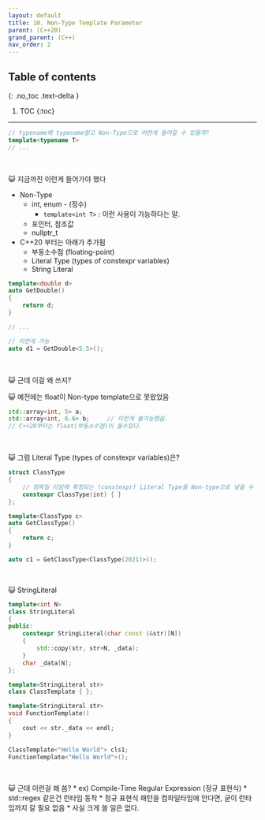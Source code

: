 ```yaml
---
layout: default
title: 10. Non-Type Template Parameter
parent: (C++20)
grand_parent: (C++)
nav_order: 2
---
```


## Table of contents
{: .no_toc .text-delta }

1. TOC
{:toc}

---

```cpp
// typename에 typename말고 Non-Type으로 어떤게 들어갈 수 있을까?
template<typename T>
// ...
```

<br>

😺 지금까진 이런게 들어가야 했다

* Non-Type
    - int, enum - (정수)
        - `template<int T>` : 이런 사용이 가능하다는 말.
    - 포인터, 참조값
    - nullptr_t
* C++20 부터는 아래가 추가됨
    - 부동소수점 (floating-point)
    - Literal Type (types of constexpr variables)
    - String Literal

```cpp
template<double d>
auto GetDouble()
{
    return d;
}

// ...

// 이런게 가능
auto d1 = GetDouble<5.5>();
```

<br>

😺 근데 이걸 왜 쓰지?

😺 예전에는 float이 Non-type template으로 못왔었음

```cpp
std::array<int, 5> a;
std::array<int, 6.6> b;     // 이런게 불가능했음.
// C++20부터는 float(부동소수점)이 올수있다.
```

<br>

😺 그럼 Literal Type (types of constexpr variables)은?

```cpp
struct ClassType
{
    // 컴파일 타임에 확정되는 (constexpr) Literal Type을 Non-type으로 넣을 수 있다
    constexpr ClassType(int) { }
};

template<ClassType c>
auto GetClassType()
{
    return c;
}

auto c1 = GetClassType<ClassType(2021)>();
```

<br>

😺 StringLiteral

```cpp
template<int N>
class StringLiteral
{
public:
    constexpr StringLiteral(char const (&str)[N])
    {
        std::copy(str, str+N, _data);
    }
    char _data[N];
};

template<StringLiteral str>
class ClassTemplate { };

template<StringLiteral str>
void FunctionTemplate()
{
    cout << str._data << endl;
}

ClassTemplate<"Hello World"> cls1;
FunctionTemplate<"Hello World">();
```

<br>

😺 근데 이런걸 왜 씀?
    * ex) Compile-Time Regular Expression (정규 표현식)
    * std::regex 같은건 런타임 동작
    * 정규 표현식 패턴을 컴파일타임에 안다면, 굳이 런타임까지 갈 필요 없음
    * 사실 크게 쓸 일은 없다.